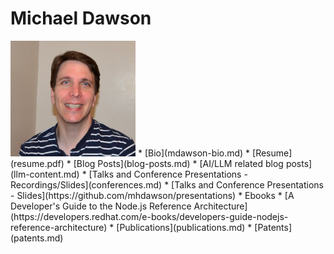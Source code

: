 # Michael Dawson

<img src="MichaelDawson.JPG" alt="MichaelDawson" width="200"/>
* [Bio](mdawson-bio.md)
* [Resume](resume.pdf)
* [Blog Posts](blog-posts.md)
* [AI/LLM related blog posts](llm-content.md)
* [Talks and Conference Presentations - Recordings/Slides](conferences.md)
* [Talks and Conference Presentations - Slides](https://github.com/mhdawson/presentations)
* Ebooks
  * [A Developer's Guide to the Node.js Reference Architecture](https://developers.redhat.com/e-books/developers-guide-nodejs-reference-architecture)
* [Publications](publications.md)
* [Patents](patents.md)
